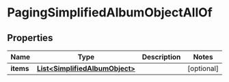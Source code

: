 

# PagingSimplifiedAlbumObjectAllOf

## Properties

Name | Type | Description | Notes
------------ | ------------- | ------------- | -------------
**items** | [**List&lt;SimplifiedAlbumObject&gt;**](SimplifiedAlbumObject.md) |  |  [optional]



